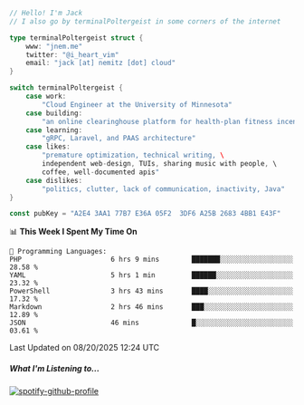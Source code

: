 ```go
// Hello! I'm Jack
// I also go by terminalPoltergeist in some corners of the internet

type terminalPoltergeist struct {
    www: "jnem.me"
    twitter: "@i_heart_vim"
    email: "jack [at] nemitz [dot] cloud"
}

switch terminalPoltergeist {
    case work:
        "Cloud Engineer at the University of Minnesota"
    case building:
        "an online clearinghouse platform for health-plan fitness incentive programs"
    case learning:
        "gRPC, Laravel, and PAAS architecture"
    case likes:
        "premature optimization, technical writing, \
        independent web-design, TUIs, sharing music with people, \
        coffee, well-documented apis"
    case dislikes:
        "politics, clutter, lack of communication, inactivity, Java"
}

const pubKey = "A2E4 3AA1 77B7 E36A 05F2  3DF6 A25B 2683 4BB1 E43F"
```

<!--START_SECTION:waka-->
📊 **This Week I Spent My Time On** 

```text
💬 Programming Languages: 
PHP                      6 hrs 9 mins        ███████░░░░░░░░░░░░░░░░░░   28.58 % 
YAML                     5 hrs 1 min         ██████░░░░░░░░░░░░░░░░░░░   23.32 % 
PowerShell               3 hrs 43 mins       ████░░░░░░░░░░░░░░░░░░░░░   17.32 % 
Markdown                 2 hrs 46 mins       ███░░░░░░░░░░░░░░░░░░░░░░   12.89 % 
JSON                     46 mins             █░░░░░░░░░░░░░░░░░░░░░░░░   03.61 % 
```


 Last Updated on 08/20/2025 12:24 UTC
<!--END_SECTION:waka-->

##### What I'm Listening to...

[![spotify-github-profile](https://jnem.me/listening-item?maxAge=2592000)](https://jnem.me/listening)
